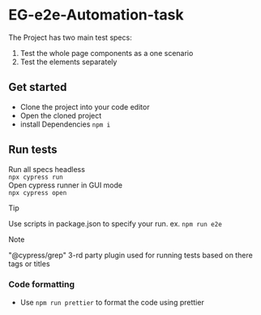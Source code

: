 # EG-e2e-Automation-task

The Project has two main test specs:

1. Test the whole page components as a one scenario
2. Test the elements separately

## Get started

-   Clone the project into your code editor
-   Open the cloned project
-   install Dependencies
    `npm i`

## Run tests

Run all specs headless  
`npx cypress run`  
Open cypress runner in GUI mode  
`npx cypress open`

> [!TIP]
> Use scripts in package.json to specify your run.
> ex. `npm run e2e`

> [!NOTE]
> "@cypress/grep" 3-rd party plugin used for running tests based on there tags or titles


### Code formatting 
- Use `npm run prettier` to format the code using prettier
